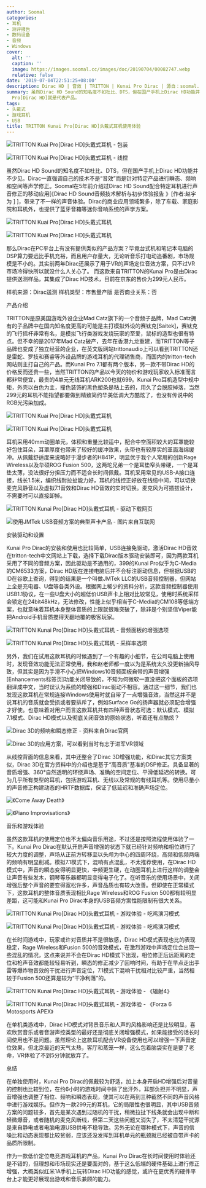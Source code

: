 ```yaml
---
author: Soomal
categories:
- 耳机
- 测评报告
- 数码设备
- 音频
- Windows
cover:
  alt: ''
  caption: ''
  image: https://images.soomal.cc/images/doc/20190704/00082747.webp
  relative: false
date: '2019-07-04T22:51:25+08:00'
description: Dirac HD | 音效 | TRITTON | Kunai Pro Dirac | 源自：soomal.com | 版权：原创 |  平均/总评分：10.00/40
summary: 虽然Dirac HD Sound的知名度不如杜比、DTS，但在国产手机上Dirac HD功能并不少见，那么Dirac在PC平台上有没有提供类似的产品方案？毕竟台式机和笔记本电脑的DSP算力要远比手机充裕，而且用户存量大，无论听音乐打电动追番剧，市场规模是不小的。这款售价仅299元的Kunai
  Pro[Dirac HD]就是代表产品。
tags:
- 头戴式
- 游戏耳机
- USB
title: TRITTON Kunai Pro[Dirac HD]头戴式耳机使用体验
---
```


![TRITTON Kuai Pro[Dirac HD]头戴式耳机 - 包装](https://images.soomal.cc/images/doc/20190628/00082664_01.webp)



![TRITTON Kuai Pro[Dirac HD]头戴式耳机 - 线控](https://images.soomal.cc/images/doc/20190628/00082677_01.webp)



虽然Dirac HD Sound的知名度不如杜比、DTS，但在国产手机上Dirac HD功能并不少见。Dirac一直强调自己的技术不是“音效”而是针对特定产品进行瞬态、频响和空间等声学修正。Soomal在5年前介绍过Dirac HD Sound配合特定耳机进行声音修正的移动应用[《Dirac HD Sound音频技术解析与初步体验报告 》[作者:赵宇为 ]
]，带来了不一样的声音体验。Dirac的商业应用领域繁多，除了车载、家庭影院和耳机外，也提供了蓝牙音箱等迷你音响系统的声学方案。



![TRITTON Kuai Pro[Dirac HD]头戴式耳机](https://images.soomal.cc/images/doc/20190628/00082666_01.webp)



![TRITTON Kuai Pro[Dirac HD]头戴式耳机](https://images.soomal.cc/images/doc/20190628/00082670_01.webp)



那么Dirac在PC平台上有没有提供类似的产品方案？毕竟台式机和笔记本电脑的DSP算力要远比手机充裕，而且用户存量大，无论听音乐打电动追番剧，市场规模是不小的。其实前两年Dirac还展示了用于VR的声场定位音效方案，只不过VR市场冷得快所以就没什么人关心了。 而这款来自TRITTON的Kunai Pro是由Dirac提供送测样品，其集成了Dirac HD技术，目前在京东的售价为299元人民币。



样机来源：Dirac送测
样机类型：市售量产版
是否商业关系：否



产品介绍



TRITTON是原美国游戏外设企业Mad Catz旗下的一个音频子品牌，Mad Catz拥有的子品牌中在国内知名度更高的可能是主打模拟外设的赛钛克[Saitek]，赛钛克的飞行摇杆非常有名，是模拟飞行类游戏发烧玩家的至爱，鼠标的造型也很有特点。但不幸的是2017年Mad Catz破产，去年在香港九龙重建，而TRITTON等子品牌也变成了独立经营的企业，在英文版网站trittonaudio上可以看到TRITTON还是雷蛇、罗技和赛睿等外设品牌的游戏耳机的代理销售商，而国内的tritton-tech网站则主打自己的产品。而Kunai Pro 7.1都有两个版本，另一款不带Dirac HD的价格反而还贵一些，当然TRITTON的产品以今天的物价和游戏玩家收入标准而言都非常便宜，最贵的4单元无线耳机ARK200也就699。Kunai Pro耳机造型中规中矩，外壳以白色为主，撞色装饰的黑色塑条是粘上去的，用久了会脱胶掉落，当然299元的耳机不能指望都要做到精致简约华美低调大方酷炫了，也没有传说中的RGB光污染加成。



![TRITTON Kuai Pro[Dirac HD]头戴式耳机](https://images.soomal.cc/images/doc/20190628/00082667_01.webp)



![TRITTON Kuai Pro[Dirac HD]头戴式耳机](https://images.soomal.cc/images/doc/20190628/00082673_01.webp)



耳机采用40mm动圈单元，体积和重量比较适中，配合中空面积较大的耳罩能较好包住耳朵，耳罩厚度也带来了较好的缓冲效果，头带也有较厚实的革面海绵缓冲。从佩戴舒适度来说略好于漫步者的H841P，明显优于我个人常用的创新Rage Wireless以及华硕ROG Fusion 500，这两坨兄弟一个是耳垫窄头带硬，一个是耳垫太薄，没法很好分担压力而不适合长时间佩戴。耳机采用常见的USB-A接口连接，线长1.5米，编织线耐拉扯能力好，耳机的线控正好放在线缆中间，可以切换麦克风静音以及虚拟7.1音效和Dirac HD音效的实时切换。麦克风为可插拔设计，不需要时可以直接卸掉。



![TRITTON Kunai Pro[Dirac HD]头戴式耳机 - 驱动下载网页](https://images.soomal.cc/images/doc/20190704/00082735.webp)



![使用JMTek USB音频方案的典型声卡产品 - 图片来自互联网](https://images.soomal.cc/images/doc/20190704/00082738_01.webp)



安装驱动和设置



Kunai Pro Dirac的安装和使用也比较简单，USB连接免驱动，激活Dirac HD音效在tritton-tech中文网站上下载，选择下载Dirac版本驱动安装即可，因为两款耳机采用了不同的音频方案，因此驱动是不通用的，399的Kunai Pro似乎为C-Media的CM6533方案，Dirac HD版在连接电脑后并不会标注驱动信息，但根据USB的ID在谷歌上查询，得到的结果是一个叫做JMTek LLC的USB音频控制器，但网站上全是充电器、U盘等各类外设。根据网上稀少的资料分析，这款音频控制器使用USB1.1协议，在一些U盘大小的超低价USB声卡上相对比较常见，使用时系统采样会锁定在24bit48kHz，无法修改，性能上似乎相当于C-Media的CM108等低端方案，也就意味着耳机本身整体音质的上限就很难突破了，除非是个别坚信Viper能把Android手机音质搅得天翻地覆的极客玩家。



![TRITTON Kunai Pro[Dirac HD]头戴式耳机 - 音频面板的增强选项](https://images.soomal.cc/images/doc/20190704/00082736_01.webp)



![TRITTON Kunai Pro[Dirac HD]头戴式耳机 - 采样率选项](https://images.soomal.cc/images/doc/20190704/00082737_01.webp)



另外，我们在试用这款耳机的时候遇到了一个有趣的小细节，在公司电脑上使用时，发现音效功能无法正常使用，我和赵老师都一度以为是系统太久没更新抽风导致，但其实是因为手滑不小心把Windows10音频面板自带的声音增强[Enhancements标签页]功能关闭导致的，不知为何微软一直没把这个面板的选项翻译成中文，当时误认为系统的增强和Dirac驱动不相容。通过这一细节，我们也发现这款耳机在常规连接Windows使用时就自带了一点增强音效，当然这并不是说耳机的音质就会受损或者要排斥了，例如Surface Go的扬声器就必须配合增强才好使。也意味着对用户而言这款耳机共有四种声音状态可选：默认模式、模拟7.1模式、Dirac HD模式以及彻底关闭音效的原始状态，听着还有点酷炫？



![Dirac 3D的频响和瞬态修正  - 资料来自Dirac官网](https://images.soomal.cc/images/doc/20190704/00082739_01.webp)



![Dirac 3D的应用方案，可以看到当时有志于进军VR领域](https://images.soomal.cc/images/doc/20190704/00082740_01.webp)



从线控背面的信息来看，其中还整合了Dirac 3D增强功能，和Dirac其它方案类似，Dirac 3D在官方资料中的介绍也是基于“高音质”基准的DSP修正。具备显著的音质增强、360°自然透明的环绕声场、准确的空间定位、平滑低延迟的转换。可为几乎所有类型的耳机，包括游戏耳机、无线以及常规的有线耳机等。使用尽量小的声音修正构建动态的HRTF数据库，保证了低延迟和准确声场定位。



![《Come Away Death》](https://images.soomal.cc/images/doc/20190704/00082741_01.webp)



![《Piano Improvisations》](https://images.soomal.cc/images/doc/20190704/00082742_01.webp)



音乐和游戏体验



虽然这款耳机的使用定位也不太偏向音乐用途，不过还是按照流程使用体验了一下。Kunai Pro Dirac在默认开启声音增强的状态下就已经针对频响和相位进行了较大力度的调整，声场从正前方转移至以头颅为中心的四周环绕，高频和低频两端的频响有明显削减。模拟7.1模式下，混响有点混乱，不太推荐使用，在Dirac HD模式中，声音的瞬态变得明显更快，中频更生硬，在动圈耳机上进行这样的调整会让声音有些发木，钢琴等乐器都明显变得电子化了。在听音乐的使用场景中，关闭增强后整个声音的要变得宽松许多，声音品质也有较大改善。但即使在正常模式下，这款耳机的整体音质表现相比Rage Wireless和ROG Fusion 500都有较明显差距，这可能和Kunai Pro Dirac本身的USB音频方案性能限制有很大关系。



![TRITTON Kunai Pro[Dirac HD]头戴式耳机 - 游戏体验 - 吃鸡演习模式](https://images.soomal.cc/images/doc/20190704/00082743_01.webp)



![TRITTON Kunai Pro[Dirac HD]头戴式耳机 - 游戏体验 - 吃鸡演习模式](https://images.soomal.cc/images/doc/20190704/00082744_01.webp)



在长时间游戏中，玩家或许对音质并不是很敏感，Dirac HD模式表现也比的表现稳定，Rage Wireless和Fusion 500的音效模式，在激烈游戏中声场定位会出现一些混乱的情况，这点来说并不会在Dirac HD模式下出现，相位修正后远距离的走位和枪声音效都能较轻易听到，瞬态的修正减少了回响时间，有助于在早点走出手雷等爆炸物音效的干扰进行声音定位，7.1模式下混响干扰相对比较严重，当然相较于Fusion 500还算是较为“干净利落”的。



![TRITTON Kunai Pro[Dirac HD]头戴式耳机 - 游戏体验 - 《辐射4》](https://images.soomal.cc/images/doc/20190704/00082745_01.webp)



![TRITTON Kunai Pro[Dirac HD]头戴式耳机 - 游戏体验 - 《Forza 6 Motosports APEX》](https://images.soomal.cc/images/doc/20190704/00082746_01.webp)



在单机类游戏中，Dirac HD模式对背景音乐和人声的风格影响还是比较明显，喜欢欣赏音乐或者音游声控类型的最好还是彻底关闭增强模式，如果能接受的话长时间使用也不是问题。虽然理论上这款耳机配合VR设备使用也可以增强一下声音定位效果，但北京最近的天气太热，客厅和蒸笼一样，这么包着脑袋实在是要了老命，VR体验了不到5分钟就放弃了。



总结



在单独使用时，Kunai Pro Dirac的佩戴较为舒适，加上本身开启HD增强后对音量的控制也比较到位，在约6小时的游戏时间中除了出汗外，耳部负担并不明显，声音增强也调整了相位、频响和瞬态表现，使其可以在两到三种截然不同的声音风格中进行游戏娱乐。但作为一款299元的耳机，它的局限性也很明显，其中USB音频方案的问题较多，首先是某次遇到过随机的干扰，稍微拉扯下线条就会出现中断和轻微爆音，或者随机的麦克风断线，但第二天这些问题又消失了，不太清楚干扰源是来自静电或者电脑电源USB供电不稳导致。另外无论在哪种模式下，声音的信噪比和动态表现都比较贫弱，应该还没发挥到耳机单元的瓶颈就已经被自带声卡的品质所限制。



作为一款低价定位电竞游戏耳机的产品，Kunai Pro Dirac在长时间使用时体验还是不错的，但理想和市场现实还是要面对的，基于这么低端的硬件基础上进行修正增强，大概类似红米1A手机上玩转Dirac HD功能的感觉，或许在更优秀的硬件平台上才能更好展现出游戏和音乐兼顾的能力。